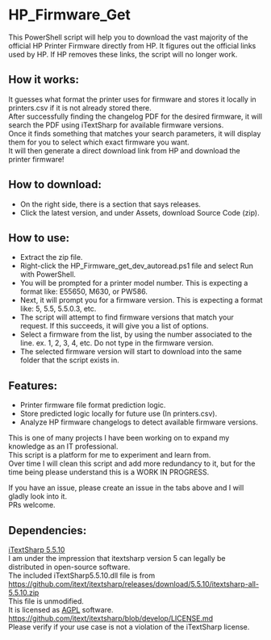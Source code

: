 # HP_Firmware_Get

This PowerShell script will help you to download the vast majority of the official HP Printer Firmware directly from HP. 
It figures out the official links used by HP. If HP removes these links, the script will no longer work.

## How it works:
It guesses what format the printer uses for firmware and stores it locally in printers.csv if it is not already stored there.  
After successfully finding the changelog PDF for the desired firmware, it will search the PDF using iTextSharp for available firmware versions.  
Once it finds something that matches your search parameters, it will display them for you to select which exact firmware you want.  
It will then generate a direct download link from HP and download the printer firmware!  

## How to download:
- On the right side, there is a section that says releases.
- Click the latest version, and under Assets, download Source Code (zip).

## How to use:
- Extract the zip file.
- Right-click the HP_Firmware_get_dev_autoread.ps1 file and select Run with PowerShell.
- You will be prompted for a printer model number.
  This is expecting a format like: E55650, M630, or PW586.
- Next, it will prompt you for a firmware version.
  This is expecting a format like: 5, 5.5, 5.5.0.3, etc.
- The script will attempt to find firmware versions that match your request. If this succeeds, it will give you a list of options.
- Select a firmware from the list, by using the number associated to the line. ex. 1, 2, 3, 4, etc. Do not type in the firmware version.
- The selected firmware version will start to download into the same folder that the script exists in.


## Features:
- Printer firmware file format prediction logic.
- Store predicted logic locally for future use (In printers.csv).
- Analyze HP firmware changelogs to detect available firmware versions.


This is one of many projects I have been working on to expand my knowledge as an IT professional.  
This script is a platform for me to experiment and learn from.  
Over time I will clean this script and add more redundancy to it, but for the time being please understand this is a WORK IN PROGRESS.  

If you have an issue, please create an issue in the tabs above and I will gladly look into it.  
PRs welcome.  

## Dependencies:
[iTextSharp 5.5.10](https://github.com/itext/itextsharp/)  
      I am under the impression that itextsharp version 5 can legally be distributed in open-source software.  
      The included iTextSharp5.5.10.dll file is from https://github.com/itext/itextsharp/releases/download/5.5.10/itextsharp-all-5.5.10.zip  
      This file is unmodified.  
      It is licensed as [AGPL](https://www.gnu.org/licenses/#AGPL) software.  
      https://github.com/itext/itextsharp/blob/develop/LICENSE.md  
      Please verify if your use case is not a violation of the iTextSharp license.
